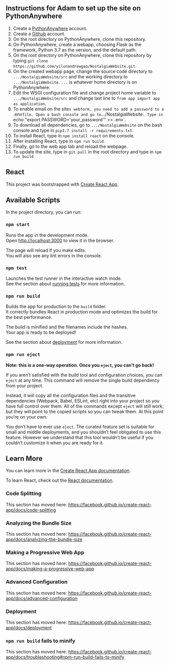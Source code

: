 ## Instructions for Adam to set up the site on PythonAnywhere

1. Create a [PythonAnywhere](https://www.pythonanywhere.com) account.
2. Create a [Github](https://github.com/) account.
3. On the root directory on PythonAnywhere, clone this repository.
4. On PythonAnywhere, create a webapp, choosing Flask as the framework, Python 3.7 as the version, and the default path.
5. On the root directory on PythonAnywhere, clone this repository by typing `git clone https://github.com/yilunandrewgao/NostalgiaWebsite.git`.
6. On the created webapp page, change the source code directory to `.../NostalgiaWebsite/src` and the working directory to `.../NostalgiaWebsite`. 
`...` is whatever home directory is on PythonAnywhere.
7. Edit the WSGI configuration file and change project home variable to `.../NostalgiaWebsite/src` and change last line to `from app import app as application`.
8. To enable email on the site`s webform, you need to add a password to a `.env` file. Open a bash console and go to `.../NostalgiaWebsite`.
Type in `echo "export PASSWORD='your_password'" >> .env`.
9. To download all dependencies, go to `.../NostalgiaWebsite` on the bash console and type in `pip3.7 install -r requirements.txt`.
10. To install React, type in `npm install react` on the console.
11. After installing React, type in `npm run build`.
12. Finally, go to the web app tab and reload the webpage.
13. To update the site, type in `git pull` in the root directory and type in `npm run build`


## React

This project was bootstrapped with [Create React App](https://github.com/facebook/create-react-app).

## Available Scripts

In the project directory, you can run:

### `npm start`

Runs the app in the development mode.<br>
Open [http://localhost:3000](http://localhost:3000) to view it in the browser.

The page will reload if you make edits.<br>
You will also see any lint errors in the console.

### `npm test`

Launches the test runner in the interactive watch mode.<br>
See the section about [running tests](https://facebook.github.io/create-react-app/docs/running-tests) for more information.

### `npm run build`

Builds the app for production to the `build` folder.<br>
It correctly bundles React in production mode and optimizes the build for the best performance.

The build is minified and the filenames include the hashes.<br>
Your app is ready to be deployed!

See the section about [deployment](https://facebook.github.io/create-react-app/docs/deployment) for more information.

### `npm run eject`

**Note: this is a one-way operation. Once you `eject`, you can’t go back!**

If you aren’t satisfied with the build tool and configuration choices, you can `eject` at any time. This command will remove the single build dependency from your project.

Instead, it will copy all the configuration files and the transitive dependencies (Webpack, Babel, ESLint, etc) right into your project so you have full control over them. All of the commands except `eject` will still work, but they will point to the copied scripts so you can tweak them. At this point you’re on your own.

You don’t have to ever use `eject`. The curated feature set is suitable for small and middle deployments, and you shouldn’t feel obligated to use this feature. However we understand that this tool wouldn’t be useful if you couldn’t customize it when you are ready for it.

## Learn More

You can learn more in the [Create React App documentation](https://facebook.github.io/create-react-app/docs/getting-started).

To learn React, check out the [React documentation](https://reactjs.org/).

### Code Splitting

This section has moved here: https://facebook.github.io/create-react-app/docs/code-splitting

### Analyzing the Bundle Size

This section has moved here: https://facebook.github.io/create-react-app/docs/analyzing-the-bundle-size

### Making a Progressive Web App

This section has moved here: https://facebook.github.io/create-react-app/docs/making-a-progressive-web-app

### Advanced Configuration

This section has moved here: https://facebook.github.io/create-react-app/docs/advanced-configuration

### Deployment

This section has moved here: https://facebook.github.io/create-react-app/docs/deployment

### `npm run build` fails to minify

This section has moved here: https://facebook.github.io/create-react-app/docs/troubleshooting#npm-run-build-fails-to-minify
